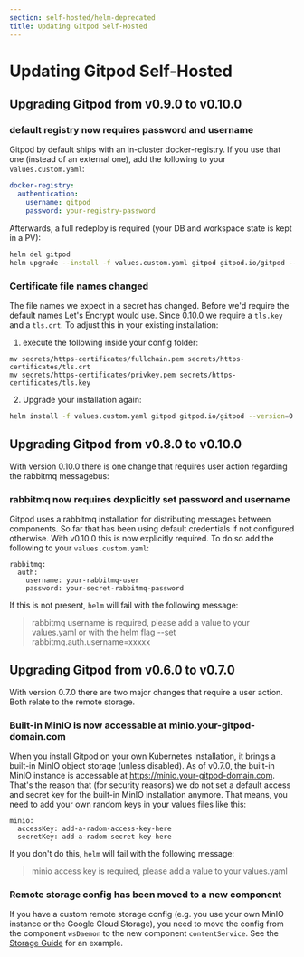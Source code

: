 ```yaml
---
section: self-hosted/helm-deprecated
title: Updating Gitpod Self-Hosted
---
```


<script context="module">
  export const prerender = true;
</script>

# Updating Gitpod Self-Hosted

## Upgrading Gitpod from v0.9.0 to v0.10.0

### default registry now requires password and username

Gitpod by default ships with an in-cluster docker-registry. If you use that one (instead of an external one), add the following to your `values.custom.yaml`:

```yaml
docker-registry:
  authentication:
    username: gitpod
    password: your-registry-password
```

Afterwards, a full redeploy is required (your DB and workspace state is kept in a PV):

```bash
helm del gitpod
helm upgrade --install -f values.custom.yaml gitpod gitpod.io/gitpod --version=0.10.0
```

### Certificate file names changed

The file names we expect in a secret has changed. Before we'd require the default names Let's Encrypt would use. Since 0.10.0 we require a `tls.key` and a `tls.crt`.
To adjust this in your existing installation:

1. execute the following inside your config folder:

```
mv secrets/https-certificates/fullchain.pem secrets/https-certificates/tls.crt
mv secrets/https-certificates/privkey.pem secrets/https-certificates/tls.key
```

2. Upgrade your installation again:

```bash
helm install -f values.custom.yaml gitpod gitpod.io/gitpod --version=0.10.0
```

## Upgrading Gitpod from v0.8.0 to v0.10.0

With version 0.10.0 there is one change that requires user action regarding the rabbitmq messagebus:

### rabbitmq now requires dexplicitly set password and username

Gitpod uses a rabbitmq installation for distributing messages between components. So far that has been using default credentials if not configured otherwise. With v0.10.0 this is now explicitly required.
To do so add the following to your `values.custom.yaml`:

```
rabbitmq:
  auth:
    username: your-rabbitmq-user
    password: your-secret-rabbitmq-password
```

If this is not present, `helm` will fail with the following message:

> rabbitmq username is required, please add a value to your values.yaml or with the helm flag --set rabbitmq.auth.username=xxxxx

## Upgrading Gitpod from v0.6.0 to v0.7.0

With version 0.7.0 there are two major changes that require a user action. Both relate to the remote storage.

### Built-in MinIO is now accessable at minio.your-gitpod-domain.com

When you install Gitpod on your own Kubernetes installation, it brings a built-in MinIO object storage (unless disabled). As of v0.7.0, the built-in MinIO instance is accessable at https://minio.your-gitpod-domain.com. That's the reason that (for security reasons) we do not set a default access and secret key for the built-in MinIO installation anymore. That means, you need to add your own random keys in your values files like this:

```
minio:
  accessKey: add-a-radom-access-key-here
  secretKey: add-a-radom-secret-key-here
```

If you don't do this, `helm` will fail with the following message:

> minio access key is required, please add a value to your values.yaml

### Remote storage config has been moved to a new component

If you have a custom remote storage config (e.g. you use your own MinIO instance or the Google Cloud Storage), you need to move the config from the component `wsDaemon` to the new component `contentService`. See the [Storage Guide](./configuration/storage) for an example.
